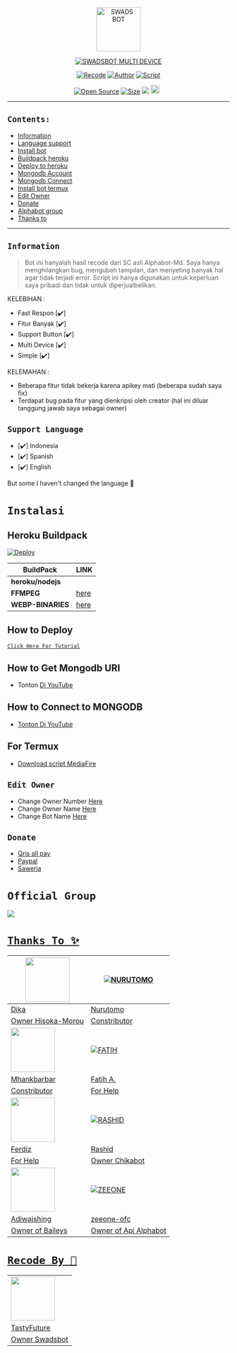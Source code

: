 <p align="center">
<img src="https://telegra.ph/file/f16384e84c0b687087904.jpg" alt="SWADS BOT" width="100"/>


</p>
<p align="center">
<a href="#"><img title="SWADSBOT MULTI DEVICE" src="https://img.shields.io/badge/SWADSBOT MULTI DEVICE-green?colorA=%23ff0000&colorB=%23017e40&style=for-the-badge"></a>
</p>
<p align="center">
<a href="https://github.com/TastyFuture"><img title="Recode" src="https://img.shields.io/badge/Recode-TastyFuture-red.svg?style=for-the-badge&logo=github"></a>
<a href="https://github.com/DikaArdnt"><img title="Author" src="https://img.shields.io/badge/Author-Dika-red.svg?style=for-the-badge&logo=github"></a>
<a href="https://github.com/zeeone-ofc/Alphabot-Md"><img title="Script" src="https://img.shields.io/badge/Script-ZeeoneOfc-red.svg?style=for-the-badge&logo=github"></a>
</p>
<p align="center">
<a href="https://github.com/TastyFuture/swadsbot-md"><img title="Open Source" src="https://badges.frapsoft.com/os/v2/open-source.svg?v=103"></a>
<a href="https://github.com/TastyFuture/swadsbot-md/"><img title="Size" src="https://img.shields.io/github/repo-size/TastyFuture/swadsbot-md?style=flat-square&color=green"></a>
<a href="https://hits.seeyoufarm.com"><img src="https://hits.seeyoufarm.com/api/count/incr/badge.svg?url=https%3A%2F%2Fgithub.com%2Fzeeone-ofc%2FAlphabot-Md&count_bg=%2379C83D&title_bg=%23555555&icon=probot.svg&icon_color=%2300FF6D&title=hits&edge_flat=false"/></a>
<a href="https://github.com/TastyFuture/swadsbot-md/graphs/commit-activity"><img height="20" src="https://img.shields.io/badge/Maintained%3F-yes-green.svg"></a>&nbsp;&nbsp;
</p>
</div>

---

## ```Contents:```
- [Information](#information)
- [Language support](#support-language)
- [Install bot](#instalasi)
- [Buildpack heroku](#heroku-buildpack)
- [Deploy to heroku](#how-to-deploy)
- [Mongodb Account](#how-to-get-mongodb-uri)
- [Mongodb Connect](#how-to-connect-to-mongodb)
- [Install bot termux](#for-termux)
- [Edit Owner](#edit-owner)
- [Donate](#donate)
- [Alphabot group](#official-group)
- [Thanks to](#thanks-to)

---

## ```Information```
> Bot ini hanyalah hasil recode dari SC asli Alphabot-Md. Saya hanya menghilangkan bug, mengubah tampilan, dan menyeting banyak hal agar tidak terjadi error.
> Script ini hanya digunakan untuk keperluan saya pribadi dan tidak untuk diperjualbelikan.

KELEBIHAN :
- Fast Respon [✔️]
- Fitur Banyak [✔️]
- Support Button [✔️]
- Multi Device [✔️]
- Simple [✔️]

KELEMAHAN :
- Beberapa fitur tidak bekerja karena apikey mati (beberapa sudah saya fix)
- Terdapat bug pada fitur yang dienkripsi oleh creator (hal ini diluar tanggung jawab saya sebagai owner)

## ```Support Language```

- [✔️] Indonesia
- [✔️] Spanish
- [✔️] English

But some I haven't changed the language 🛐

# ```Instalasi```
## Heroku Buildpack
[![Deploy](https://www.herokucdn.com/deploy/button.svg)](https://heroku.com/deploy?template=https://github.com/TastyFuture/swadsbot-md)

| BuildPack | LINK |
|--------|--------|
| **heroku/nodejs** | |
| **FFMPEG** |[here](https://github.com/jonathanong/heroku-buildpack-ffmpeg-latest) |
| **WEBP-BINARIES** | [here](https://github.com/clhuang/heroku-buildpack-webp-binaries.git) |

## How to Deploy

[`Click Here For Tutorial`](https://youtu.be/RaUQUTrXK90?t=4m28s)<br>

## How to Get Mongodb URI

- Tonton [Di YouTube](https://youtu.be/M8H9S3djxTg)

## How to Connect to MONGODB

- [Tonton Di YouTube](https://youtu.be/lBEExh-09D8)

## For Termux
- [Download script MediaFire](https://telegra.ph/file/5f3dcbfb5a43066f25f6f.jpg)

## ```Edit Owner```
- Change Owner Number [Here](https://github.com/TastyFuture/swadsbot-md/blob/master/settings.js)
- Change Owner Name [Here](https://github.com/TastyFuture/swadsbot-md/blob/master/settings.js)
- Change Bot Name [Here](https://github.com/TastyFuture/swadsbot-md/blob/master/settings.js)

## ```Donate```
- [Qris all pay](https://telegra.ph/file/447be9e64d95c825f692b.jpg)
- [Paypal](https://paypal.me/zeeoneofc)
- [Saweria](https://saweria.co/syakata)	

# ```Official Group```
<a href="https://instabio.cc/Alphabot"><img src="https://img.shields.io/badge/Alphabot Support-25D366?style=for-the-badge&logo=whatsapp&logoColor=white" />

# ```Thanks To ✨```
<a href="https://github.com/DikaArdnt"><img src="https://github.com/DikaArdnt.png?size=100" width="100" height="100"></a> | [![NURUTOMO](https://github.com/Nurutomo.png?size=100)](https://github.com/Nurutomo) 
---|---
[Dika](https://github.com/DikaArdnt)  | [Nurutomo](https://github.com/Nurutomo)
Owner Hisoka-Morou | Constributor |
<a href="https://github.com/MhankBarBar"><img src="https://github.com/MhankBarBar.png?size=100" width="100" height="100"></a> | [![FATIH](https://github.com/fatiharridho.png?size=100)](https://github.com/fatiharridho) 
[Mhankbarbar](https://github.com/MhankBarBar)  | [Fatih A.](https://github.com/fatiharridho)
Constributor | For Help |
<a href="https://github.com/FERDIZ-afk"><img src="https://github.com/FERDIZ-afk.png?size=100" width="100" height="100"></a> | [![RASHID](http://github.com/rashidsiregar28.png?size=100)](http://github.com/rashidsiregar28) 
[Ferdiz](https://github.com/FERDIZ-afk)  | [Rashid](https://github.com/rashidsiregar28)
For Help | Owner Chikabot |
<a href="https://github.com/adiwajshing"><img src="https://github.com/adiwajshing.png?size=100" width="100" height="100"></a> | [![ZEEONE](http://github.com/zeeone-ofc.png?size=100)](http://github.com/zeeone-ofc) 
[Adiwajshing](https://github.com/adiwajshing) | [zeeone-ofc](https://zeeone-ofc.github.io)
Owner of Baileys | Owner of Api Alphabot |

#  ```Recode By 💌```
<table>
 	<tr>
 		<td> <img src="https://github.com/TastyFuture.png?size=100" width="100" height="100"> </td>
 	</tr>
 	<tr>
 		<td> <a href="https://github.com/TastyFuture">TastyFuture</a> </td>
 	</tr>
  <tr>
    <td> Owner Swadsbot </td>
 </table>  
